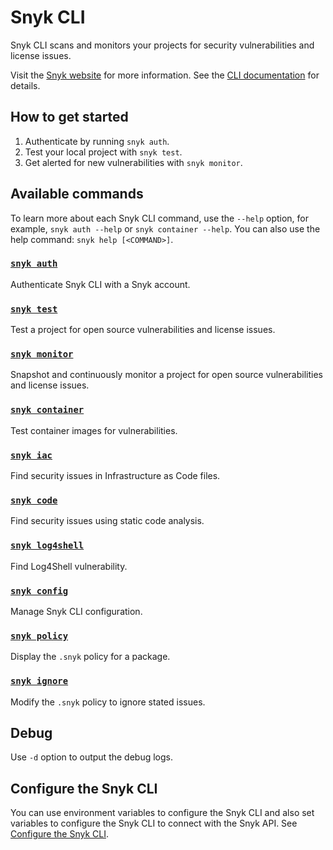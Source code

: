 # Snyk CLI

Snyk CLI scans and monitors your projects for security vulnerabilities and license issues.

Visit the [Snyk website](https://snyk.io) for more information. See the [CLI documentation](https://docs.snyk.io/features/snyk-cli) for details.

## How to get started

1. Authenticate by running `snyk auth`.
2. Test your local project with `snyk test`.
3. Get alerted for new vulnerabilities with `snyk monitor`.

## Available commands

To learn more about each Snyk CLI command, use the `--help` option, for example, `snyk auth --help` or `snyk container --help`. You can also use the help command: `snyk help [<COMMAND>]`.

### [`snyk auth`](./auth.md)

Authenticate Snyk CLI with a Snyk account.

### [`snyk test`](./test.md)

Test a project for open source vulnerabilities and license issues.

### [`snyk monitor`](./monitor.md)

Snapshot and continuously monitor a project for open source vulnerabilities and license issues.

### [`snyk container`](./container.md)

Test container images for vulnerabilities.

### [`snyk iac`](./iac.md)

Find security issues in Infrastructure as Code files.

### [`snyk code`](./code.md)

Find security issues using static code analysis.

### [`snyk log4shell`](./log4shell.md)

Find Log4Shell vulnerability.

### [`snyk config`](./config.md)

Manage Snyk CLI configuration.

### [`snyk policy`](./policy.md)

Display the `.snyk` policy for a package.

### [`snyk ignore`](./ignore.md)

Modify the `.snyk` policy to ignore stated issues.

## Debug

Use `-d` option to output the debug logs.

## Configure the Snyk CLI

You can use environment variables to configure the Snyk CLI and also set variables to configure the Snyk CLI to connect with the Snyk API. See [Configure the Snyk CLI](https://docs.snyk.io/features/snyk-cli/configure-the-snyk-cli).
